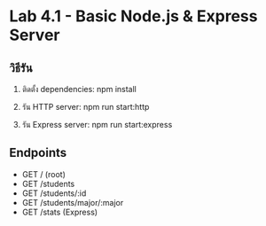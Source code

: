# Lab 4.1 - Basic Node.js & Express Server

## วิธีรัน
1. ติดตั้ง dependencies:
   npm install

2. รัน HTTP server:
   npm run start:http

3. รัน Express server:
   npm run start:express

## Endpoints
- GET / (root)
- GET /students
- GET /students/:id
- GET /students/major/:major
- GET /stats (Express)
